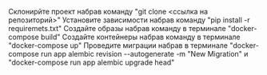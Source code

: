 Склонирйте проект набрав команду "git clone <ссылка на репозиторий>"
Установите зависимости набрав команду "pip install -r requiremets.txt"
Создайте образы набрав команду в терминале "docker-compose build"
Создайте контейнеры набрав команду в терминале "docker-compose up"
Проведите миграции набрав в терминале "docker-compose run app alembic revision --autogenerate -m "New Migration" и "docker-compose run app alembic upgrade head"
